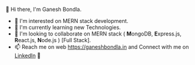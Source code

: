 👋 Hi there, I'm Ganesh Bondla.

- 🔭 I'm interested on MERN stack development.
- 🌱 I'm currently learning new Technologies.
- 👯 I'm looking to collaborate on MERN stack ( <b>M</b>ongoDB, <b>E</b>xpress.js, <b>R</b>eact.js, <b>N</b>ode.js ) [Full Stack].
- 📫 Reach me on web <a href="https://ganeshbondla.in" target="_blank">https://ganeshbondla.in</a> and Connect with me on <a href="https://www.linkedin.com/in/ganeshbondlain/" target="_blank">LinkedIn</a> 🤝
